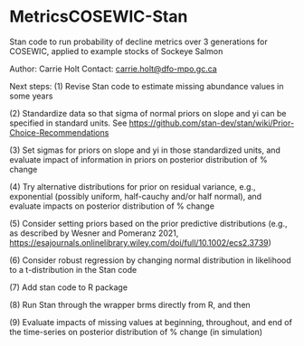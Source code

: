 # MetricsCOSEWIC-Stan
Stan code to run probability of decline metrics over 3 generations for COSEWIC, applied to example stocks of Sockeye Salmon

Author: Carrie Holt
Contact: carrie.holt@dfo-mpo.gc.ca


Next steps:
(1) Revise Stan code to estimate missing abundance values in some years

(2) Standardize data so that sigma of normal priors on slope and yi can be specified in standard units. See https://github.com/stan-dev/stan/wiki/Prior-Choice-Recommendations

(3) Set sigmas for priors on slope and yi in those standardized units, and evaluate impact of information in priors on posterior distribution of % change

(4) Try alternative distributions for prior on residual variance, e.g., exponential (possibly uniform, half-cauchy and/or half normal), and evaluate impacts on posterior distribution of % change

(5) Consider setting priors based on the prior predictive distributions (e.g., as described by Wesner and Pomeranz 2021, https://esajournals.onlinelibrary.wiley.com/doi/full/10.1002/ecs2.3739)

(6) Consider robust regression by changing normal distribution in likelihood to a t-distribution in the Stan code

(7) Add stan code to R package

(8) Run Stan through the wrapper brms directly from R, and then 

(9) Evaluate impacts of missing values at beginning, throughout, and end of the time-series on posterior distribution of % change  (in simulation)
